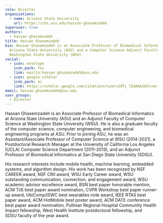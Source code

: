 ```yaml
---
role: Director
organizations:
  - name: Arizona State University
    url: https://chs.asu.edu/hassan-ghasemzadeh
superuser: true
authors:
  - hassan-ghasemzadeh
title: Hassan Ghasemzadeh
bio: Hassan Ghasemzadeh is an Associate Professor of Biomedical Informatics at
  Arizona State University (ASU) and a Computer Science Adjunct Faculty at
  Washington State University (WSU).
social:
  - icon: envelope
    icon_pack: fas
    link: mailto:hassan.ghasemzadeh@asu.edu
  - icon: google-scholar
    icon_pack: ai
    link: https://scholar.google.com/citations?user=29Tc_lEAAAAJ&hl=en
email: hassan.ghasemzadeh@asu.edu
user_groups:
  - Director
---
```

Hassan Ghasemzadeh is an Associate Professor of Biomedical Informatics at Arizona State University (ASU) and an Adjunct Faculty of Computer Science at Washington State University (WSU). He is also a graduate faculty of the computer science, computer engineering, and biomedical engineering programs at ASU. Prior to joining ASU, he was an Assistant/Associate Professor of Computer Science at WSU (2014-2021), a Postdoctoral Research Manager at the University of California Los Angeles (UCLA) Computer Science Department (2011-2013), and an Adjunct Professor of Biomedical Informatics at San Diego State University (SDSU). 

His research interests include mobile health, machine learning, embedded systems, and algorithm design. His work has been recognized by NSF CAREER award, NSF CRII award, WSU Early Career award, WSU outstanding communication, connection, and engagement award, WSU academic advisor excellence award, BSN best paper honorable mention, ACM TiiS best paper award nomination, CVPR Workshop best paper runner-up award, UbiComp/ISWC best wearables note award, IEEE RTAS best paper award, ACM HotMobile best poster award, ACM DATE conference best paper award nomination, Pullman Regional Hospital Community Health Impact fellowship, West Health Institute postdoctoral fellowship, and SDSU faculty of the year award.